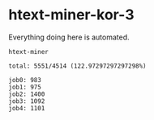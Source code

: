 # htext-miner-kor-3

Everything doing here is automated.

```
htext-miner

total: 5551/4514 (122.97297297297298%)

job0: 983
job1: 975
job2: 1400
job3: 1092
job4: 1101
```